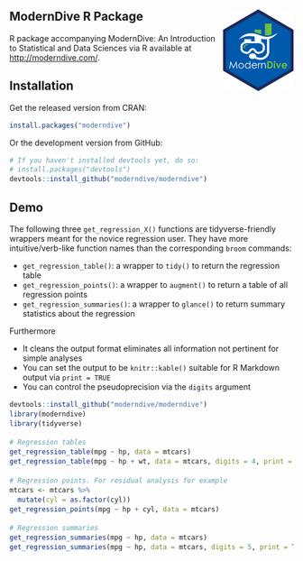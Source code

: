 
ModernDive R Package <img src="images/hex_blue_text.png" align="right" width=125 />
-----------------------------------------------------------------------------------

R package accompanying ModernDive: An Introduction to Statistical and Data Sciences via R available at <http://moderndive.com/>.

Installation
------------

Get the released version from CRAN:

``` r
install.packages("moderndive")
```

Or the development version from GitHub:

``` r
# If you haven't installed devtools yet, do so:
# install.packages("devtools")
devtools::install_github("moderndive/moderndive")
```

Demo
----

The following three `get_regression_X()` functions are tidyverse-friendly wrappers meant for the novice regression user. They have more intuitive/verb-like function names than the corresponding `broom` commands:

-   `get_regression_table()`: a wrapper to `tidy()` to return the regression table
-   `get_regression_points()`: a wrapper to `augment()` to return a table of all regression points
-   `get_regression_summaries()`: a wrapper to `glance()` to return summary statistics about the regression

Furthermore

-   It cleans the output format eliminates all information not pertinent for simple analyses
-   You can set the output to be `knitr::kable()` suitable for R Markdown output via `print = TRUE`
-   You can control the pseudoprecision via the `digits` argument

``` r
devtools::install_github("moderndive/moderndive")
library(moderndive)
library(tidyverse)

# Regression tables
get_regression_table(mpg ~ hp, data = mtcars)
get_regression_table(mpg ~ hp + wt, data = mtcars, digits = 4, print = TRUE)

# Regression points. For residual analysis for example
mtcars <- mtcars %>% 
  mutate(cyl = as.factor(cyl))
get_regression_points(mpg ~ hp + cyl, data = mtcars)

# Regression summaries
get_regression_summaries(mpg ~ hp, data = mtcars)
get_regression_summaries(mpg ~ hp, data = mtcars, digits = 5, print = TRUE)
```
